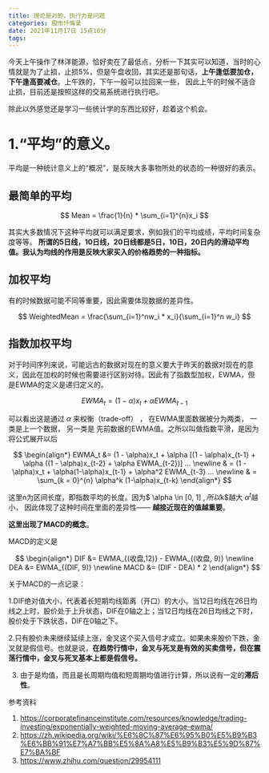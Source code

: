 ```yaml
---
title: 理论是对的，执行力是问题
categories: 股市忏悔录
date: 2021年11月17日 15点18分
tags:
---
```


今天上午操作了林洋能源，恰好卖在了最低点，分析一下其实可以知道，当时的心情就是为了止损，止损5%，但是午盘收回，其实还是那句话，**上午逢低要加仓，下午逢高要减仓**。上午跌的，下午一般可以拉回来一些， 因此上午的时候不适合止损，目前还是按照这样的交易系统进行执行吧。

除此以外感觉还是学习一些统计学的东西比较好，趁着这个机会。


# 1.“平均”的意义。

平均是一种统计意义上的“概况”，是反映大多事物所处的状态的一种很好的表示。

## 最简单的平均

$$
Mean = \frac{1}{n} * \sum_{i=1}^{n}x_i
$$

其实大多数情况下这种平均就可以满足要求，例如我们的平均成绩，平均时间复杂度等等。
**所谓的5日线，10日线，20日线都是5日，10日，20日内的滑动平均值。我认为均线的作用是反映大家买入的价格趋势的一种指标。**

## 加权平均

有的时候数据可能不同等重要，因此需要体现数据的差异性。

$$
WeightedMean = \frac{\sum_{i=1}^nw_i * x_i}{\sum_{i=1}^n w_i}
$$

## 指数加权平均
对于时间序列来说，可能远古的数据对现在的意义要大于昨天的数据对现在的意义，因此在加权的时候也需要进行区别对待。因此有了指数型加权，EWMA，但是EWMA的定义是递归定义的。

$$
EWMA_t = (1 - \alpha)x_t + \alpha EWMA_{t-1}
$$

可以看出这是通过 $\alpha$ 来权衡（trade-off） ， 在EWMA里面数据被分为两类， 一类是上一个数据， 另一类是 先前数据的EWMA值。之所以叫做指数平滑，是因为将公式展开以后


$$
\begin{align*}
EWMA_t &= (1 - \alpha)x_t + \alpha [(1 - \alpha)x_{t-1} + \alpha ((1 - \alpha)x_{t-2} + \alpha EWMA_{t-2})]  ... \newline
       & = (1 - \alpha)x_t + \alpha(1-\alpha)x_{t-1} + \alpha^2 EWMA_{t-3} ... \newline
       & = \sum_{k = 0}^{n} \alpha^k (1-\alpha)x_{t-k}
\end{align*}
$$

这里n为区间长度，即指数平均的长度。因为$ \alpha \in [0, 1] $, 所以$k$越大 $\alpha^t$越小， 因此体现了这种时间在里面的差异性—— **越接近现在的值越重要**。

**这里出现了MACD的概念**。 

MACD的定义是

$$
\begin{align*}
DIF &= EWMA_{(收盘,12)} - EWMA_{(收盘, 9)} \newline
DEA &= EWMA_{(DIF, 9)} \newline
MACD &= (DIF - DEA) * 2
\end{align*}
$$

关于MACD的一点记录：

1.DIF绝对值大小，代表着长短期均线距离（开口）的大小。当12日均线在26日均线之上时，股价处于上升状态，DIF在0轴之上；当12日均线在26日均线之下时，股价处于下跌状态，DIF在0轴之下。


2.只有股价未来继续延续上涨，金叉这个买入信号才成立。如果未来股价下跌，金叉就是假信号。也就是说，**在趋势行情中，金叉与死叉是有效的买卖信号，但在震荡行情中，金叉与死叉基本上都是假信号。**


3. 由于是均值，而且是长周期均值和短周期均值进行计算，所以说有一定的**滞后性**。




参考资料
1. https://corporatefinanceinstitute.com/resources/knowledge/trading-investing/exponentially-weighted-moving-average-ewma/
2. https://zh.wikipedia.org/wiki/%E6%8C%87%E6%95%B0%E5%B9%B3%E6%BB%91%E7%A7%BB%E5%8A%A8%E5%B9%B3%E5%9D%87%E7%BA%BF
3. https://www.zhihu.com/question/29954111
